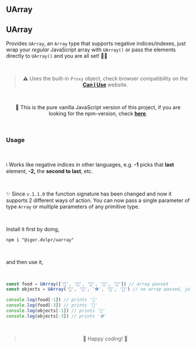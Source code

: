 ## UArray

## UArray

Provides `UArray`, an `Array` type that supports negative indices/indexes, just wrap your _regular_ JavaScript array with `UArray()` or pass the elements directly to `UArray()` and you are all set! 🎉🙌

<br>

<blockquote align="center"> ⚠ Uses the built-in <code>Proxy</code> object, check browser compatibility on the <a href="https://caniuse.com/proxy"><strong>Can I Use</strong></a> website.
</blockquote>

<br>

<p align="center">📢 This is the pure vanilla JavaScript version of this project, if you are looking for the npm-version, check <a href="https://github.com/igorskyflyer/npm-uarray"><strong>here</strong></a>.</p>

<br>

### Usage

<br>

ℹ Works like negative indices in other languages, e.g. **-1** picks that **last** element, **-2,** the **second to last**, etc.

<br>

✨ Since `v.1.1.0` the function signature has been changed and now it supports 2 different ways of action. You can now pass a single parameter of type `Array` or multiple parameters of any primitive type.

<br>

Install it first by doing,

```shell
npm i "@igor.dvlpr/uarray"
```

<br>

and then use it,

<br>

```js
const food = UArray(['🍟', '🌭', '🍿', '🥙', '🥓']) // array passed
const objects = UArray('🎈', '🎩', '⚽', '🥇', '🎯') // no array passed, just direct values

console.log(food[-1]) // prints '🥓'
console.log(food[-3]) // prints '🍿'
console.log(objects[-1]) // prints '🎯'
console.log(objects[-3]) // prints '⚽'
```

<br>

<blockquote align="center">
🎉 Happy coding! 🙌
</blockquote>
